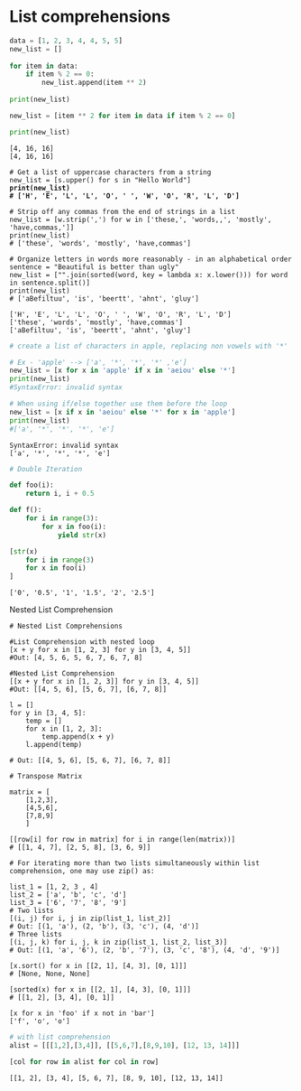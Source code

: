 # List comprehensions

```python
data = [1, 2, 3, 4, 4, 5, 5]
new_list = []
  
for item in data:
    if item % 2 == 0:
        new_list.append(item ** 2)
  
print(new_list)

new_list = [item ** 2 for item in data if item % 2 == 0]

print(new_list)
```

```
[4, 16, 16] 
[4, 16, 16]
```

<pre class="language-python"><code class="lang-python"># Get a list of uppercase characters from a string
new_list = [s.upper() for s in "Hello World"]
<strong>print(new_list)
</strong><strong># ['H', 'E', 'L', 'L', 'O', ' ', 'W', 'O', 'R', 'L', 'D']
</strong>
# Strip off any commas from the end of strings in a list
new_list = [w.strip(',') for w in ['these,', 'words,,', 'mostly', 'have,commas,']]
print(new_list)
# ['these', 'words', 'mostly', 'have,commas']

# Organize letters in words more reasonably - in an alphabetical order
sentence = "Beautiful is better than ugly"
new_list = ["".join(sorted(word, key = lambda x: x.lower())) for word in sentence.split()]
print(new_list)
# ['aBefiltuu', 'is', 'beertt', 'ahnt', 'gluy']</code></pre>

```
['H', 'E', 'L', 'L', 'O', ' ', 'W', 'O', 'R', 'L', 'D']
['these', 'words', 'mostly', 'have,commas']
['aBefiltuu', 'is', 'beertt', 'ahnt', 'gluy']
```

```python
# create a list of characters in apple, replacing non vowels with '*'

# Ex - 'apple' --> ['a', '*', '*', '*' ,'e']
new_list = [x for x in 'apple' if x in 'aeiou' else '*']
print(new_list)
#SyntaxError: invalid syntax

# When using if/else together use them before the loop
new_list = [x if x in 'aeiou' else '*' for x in 'apple']
print(new_list)
#['a', '*', '*', '*', 'e']
```

```
SyntaxError: invalid syntax
['a', '*', '*', '*', 'e']
```

```python
# Double Iteration

def foo(i):
    return i, i + 0.5

def f():
    for i in range(3):
        for x in foo(i):
            yield str(x)

[str(x)
    for i in range(3)
    for x in foo(i)
]
```

```
['0', '0.5', '1', '1.5', '2', '2.5']
```

Nested List Comprehension

```
# Nested List Comprehensions

#List Comprehension with nested loop
[x + y for x in [1, 2, 3] for y in [3, 4, 5]]
#Out: [4, 5, 6, 5, 6, 7, 6, 7, 8]

#Nested List Comprehension
[[x + y for x in [1, 2, 3]] for y in [3, 4, 5]]
#Out: [[4, 5, 6], [5, 6, 7], [6, 7, 8]]

l = []
for y in [3, 4, 5]:
    temp = []
    for x in [1, 2, 3]:
        temp.append(x + y)
    l.append(temp)

# Out: [[4, 5, 6], [5, 6, 7], [6, 7, 8]]
```

```
# Transpose Matrix

matrix = [
    [1,2,3],
    [4,5,6],
    [7,8,9]
    ]
    
[[row[i] for row in matrix] for i in range(len(matrix))]
# [[1, 4, 7], [2, 5, 8], [3, 6, 9]]

```

```
# For iterating more than two lists simultaneously within list comprehension, one may use zip() as:

list_1 = [1, 2, 3 , 4]
list_2 = ['a', 'b', 'c', 'd']
list_3 = ['6', '7', '8', '9']
# Two lists
[(i, j) for i, j in zip(list_1, list_2)]
# Out: [(1, 'a'), (2, 'b'), (3, 'c'), (4, 'd')]
# Three lists
[(i, j, k) for i, j, k in zip(list_1, list_2, list_3)]
# Out: [(1, 'a', '6'), (2, 'b', '7'), (3, 'c', '8'), (4, 'd', '9')]

```

```
[x.sort() for x in [[2, 1], [4, 3], [0, 1]]]
# [None, None, None]

[sorted(x) for x in [[2, 1], [4, 3], [0, 1]]]
# [[1, 2], [3, 4], [0, 1]]
```

```
[x for x in 'foo' if x not in 'bar']
['f', 'o', 'o']
```

```python
# with list comprehension
alist = [[[1,2],[3,4]], [[5,6,7],[8,9,10], [12, 13, 14]]]

[col for row in alist for col in row]
```

```
[[1, 2], [3, 4], [5, 6, 7], [8, 9, 10], [12, 13, 14]]
```
